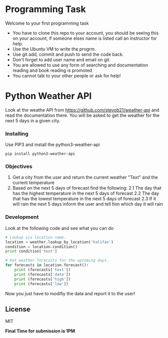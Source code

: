 # Programming Task 

Welcome to your first programming task 
  - You have to clone this repo to your account, you should be seeing this on your account, if someone elses name is listed call an instructor for help.
  - Use the Ubuntu VM to write the progrm.
  - Use git add, commit and push to send the code back. 
  - Don't forget to add user name and email on git. 
  - You are allowed to use any form of searching and documentation reading and book reading is promoted
  - You cannot talk to your other people or ask for help!

# Python Weather API 

Look at the weathe API from https://github.com/stevob21/weather-api and read the documentation there. You will be asked to get the weather for the next 5 days in a given city.

### Installing 

Use PIP3 and install the python3-weather-api
```
pip install python3-weather-api
```

### Objectives

1. Get a city from the user and return the current weather "Text" and the current temperature
2. Based on the next 5 days of forecast find the following: 
2.1 The day that has the highest temperature in the next 5 days of forecast
2.2 The day that has the lowest temperature in the next 5 days of forecast
2.3 If it will rain the next 5 days inform the user and tell him which day it will rain



### Development

Look at the following code and see what you can do
```py
# Lookup via location name.
location = weather.lookup_by_location('halifax')
condition = location.condition()
print condition['text']

# Get weather forecasts for the upcoming days.
for forecasts in location.forecast():
    print (forecasts['text'])
    print (forecasts['date'])
    print (forecasts['high'])
    print (forecasts['low'])
```

Now you just have to modifiy the data and report it to the user!


License
----

MIT


**Final Time for submission is 1PM**


